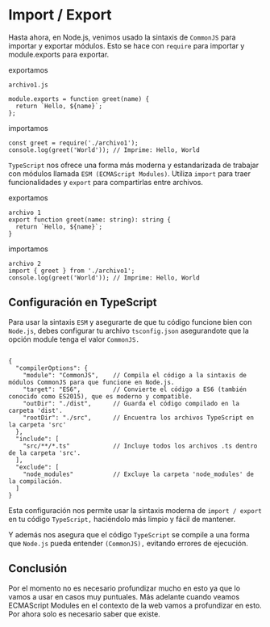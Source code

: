 # Import / Export  

Hasta ahora, en Node.js, venimos usado la sintaxis de `CommonJS` para importar y exportar módulos. Esto se hace con `require` para importar y module.exports para exportar.

exportamos 
~~~
archivo1.js

module.exports = function greet(name) {
  return `Hello, ${name}`;
};
~~~

importamos 
~~~
const greet = require('./archivo1');
console.log(greet('World')); // Imprime: Hello, World
~~~

`TypeScript` nos ofrece una forma más moderna y estandarizada de trabajar con módulos llamada `ESM (ECMAScript Modules)`. Utiliza `import` para traer funcionalidades y `export` para compartirlas entre archivos.

exportamos
~~~
archivo 1
export function greet(name: string): string {
  return `Hello, ${name}`;
}
~~~

importamos 

~~~
archivo 2
import { greet } from './archivo1';
console.log(greet('World')); // Imprime: Hello, World
~~~

##  Configuración en TypeScript

Para usar la sintaxis `ESM` y asegurarte de que tu código funcione bien con `Node.js`, debes configurar tu archivo `tsconfig.json` asegurandote que la opción module tenga el valor `CommonJS.`

~~~

{
  "compilerOptions": {
    "module": "CommonJS",    // Compila el código a la sintaxis de módulos CommonJS para que funcione en Node.js.
    "target": "ES6",         // Convierte el código a ES6 (también conocido como ES2015), que es moderno y compatible.
    "outDir": "./dist",      // Guarda el código compilado en la carpeta 'dist'.
    "rootDir": "./src",      // Encuentra los archivos TypeScript en la carpeta 'src'
  },
  "include": [
    "src/**/*.ts"            // Incluye todos los archivos .ts dentro de la carpeta 'src'.
  ],
  "exclude": [
    "node_modules"           // Excluye la carpeta 'node_modules' de la compilación.
  ]
}

~~~

Esta configuración nos permite usar la sintaxis moderna de `import / export` en tu código `TypeScript,` haciéndolo más limpio y fácil de mantener.  

Y además nos asegura que el código `TypeScript` se compile a una forma que `Node.js` pueda entender `(CommonJS),` evitando errores de ejecución.


## Conclusión  

Por el momento no es necesario profundizar mucho en esto ya que lo vamos a usar en casos muy puntuales. Más adelante cuando veamos ECMAScript Modules en el contexto de la web vamos a profundizar en esto. Por ahora solo es necesario saber que existe.


